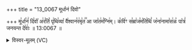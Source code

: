 +++
title = "13_0067 मूर्धानं दिवो"

+++
मू꣣र्धा꣡नं꣢ दि꣣वो꣡ अ꣢र꣣तिं꣡ पृ꣢थि꣣व्या꣡ वै꣢श्वान꣣र꣢मृ꣣त꣢꣫ आ जा꣣त꣢म꣣ग्नि꣢म्। क꣣वि꣢ꣳ स꣣म्रा꣢ज꣣म꣡ति꣢थिं꣣ ज꣡ना꣢नामा꣣स꣢न्नः꣣ पा꣡त्रं꣢ जनयन्त दे꣣वाः꣢ ॥ 13:0067 ॥

<details><summary>विस्वर-मूलम् (VC)</summary>

मूर्धानं दिवो अरतिं पृथिव्या वैश्वानरमृत आ जातमग्निम् । कविꣳ सम्राजमतिथिं जनानामासन्नः पात्रं जनयन्त देवाः ॥६७॥
</details>